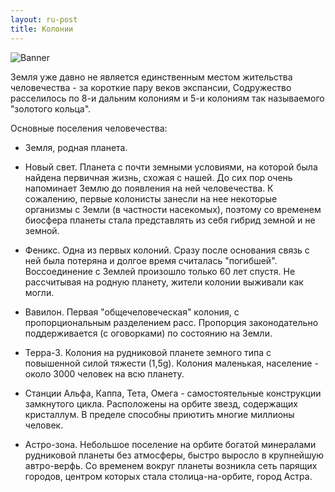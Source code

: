 ```yaml
---
layout: ru-post
title: Колонии
---
```


![Banner](http://gamerotor.com/images_ldu/events/event_planets_ww400_hh150.jpg)

Земля  уже давно не является единственным местом жительства человечества - за короткие пару веков экспансии, Содружество расселилось по 8-и дальним колониям и 5-и колониям так называемого "золотого кольца".

Основные поселения человечества:

* Земля, родная планета.

* Новый свет. Планета с почти земными условиями, на которой была найдена первичная жизнь, схожая с нашей. До сих пор очень напоминает Землю до появления на ней человечества. К сожалению, первые колонисты занесли на нее некоторые организмы с Земли (в частности насекомых), поэтому со временем биосфера планеты стала представлять из себя гибрид земной и не земной.

* Феникс. Одна из первых колоний. Сразу после основания связь с ней была потеряна и долгое время считалась "погибшей". Воссоединение с Землей произошло только 60 лет спустя. Не рассчитывая на родную планету, жители колонии выживали как могли.

* Вавилон. Первая "общечеловеческая" колония, с пропорциональным разделением расс. Пропорция законодательно поддерживается (с оговорками) по состоянию на Земли.

* Терра-3. Колония на рудниковой планете земного типа с повышенной силой тяжести (1,5g). Колония маленькая, население - около 3000 человек на всю планету.

* Станции Альфа, Каппа, Тета, Омега - самостоятельные конструкции замкнутого цикла. Расположены на орбите звезд, содержащих кристаллум. В пределе способны приютить многие миллионы человек.

* Астро-зона. Небольшое поселение на орбите богатой минералами рудниковой планеты без атмосферы, быстро выросло в крупнейшую автро-верфь. Со временем вокруг планеты возникла сеть парящих городов, центром которых стала столица-на-орбите, город Астра.